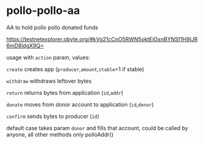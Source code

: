 # pollo-pollo-aa
AA to hold pollo pollo donated funds

https://testnetexplorer.obyte.org/#kVg21cCnO5RWN5oktEiOxnBYNSf1H9IJR6mD8ldgX9Q=

usage with `action` param, values:

`create` creates app (`producer`,`amount`,`stable`=1 if stable)

`withdraw` withdraws leftover bytes

`return` returns bytes from application (`id`,`addr`)

`donate` moves from donor account to application (`id`,`donor`)

`confirm` sends bytes to producer (`id`)

default case takes param `donor` and fills that account, could be called by anyone, all other methods only polloAddr()
